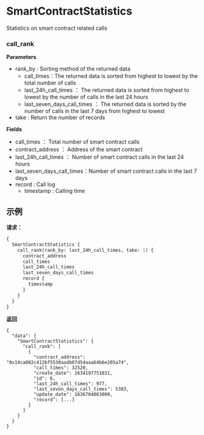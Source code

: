 # SmartContractStatistics

Statistics on smart contract related calls

### call_rank

**Parameters**

- rank_by : Sorting method of the returned data
  - call_times：The returned data is sorted from highest to lowest by the total number of calls
  - last_24h_call_times ： The returned data is sorted from highest to lowest by the number of calls in the last 24 hours
  - last_seven_days_call_times ： The returned data is sorted by the number of calls in the last 7 days from highest to lowest
- take : Return the number of records

**Fields**

- call_times ： Total number of smart contract calls
- contract_address ： Address of the smart contract
- last_24h_call_times ： Number of smart contract calls in the last 24 hours
- last_seven_days_call_times：Number of smart contract calls in the last 7 days
- record : Call log
  - timestamp : Calling time

## 示例

**请求：**

```graphql
{
  SmartContractStatistics {
    call_rank(rank_by: last_24h_call_times, take: 1) {
      contract_address
      call_times
      last_24h_call_times
      last_seven_days_call_times
      record {
        timestamp
      }
    }
  }
}
```

**返回**

```shell
{
  "data": {
    "SmartContractStatistics": {
      "call_rank": [
        {
          "contract_address": "0x14ca082c412bf5530aadb07d54aaa64b6e205a74",
          "call_times": 32520,
          "create_date": 1634197751031,
          "id": 6,
          "last_24h_call_times": 977,
          "last_seven_days_call_times": 5383,
          "update_date": 1636704063000,
          "record": [...]
        }
      ]
    }
  }
}

```
